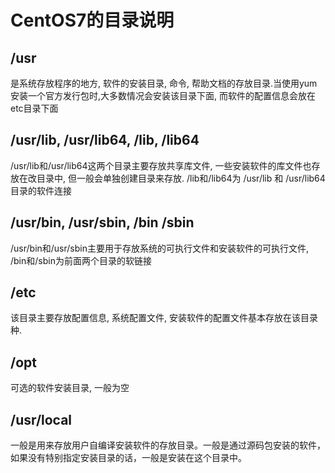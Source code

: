 # CentOS7的目录说明
## /usr
是系统存放程序的地方, 软件的安装目录, 命令, 帮助文档的存放目录.当使用yum安装一个官方发行包时,大多数情况会安装该目录下面, 而软件的配置信息会放在etc目录下面

## /usr/lib,  /usr/lib64,  /lib, /lib64
/usr/lib和/usr/lib64这两个目录主要存放共享库文件, 一些安装软件的库文件也存放在改目录中, 但一般会单独创建目录来存放. /lib和/lib64为 /usr/lib 和 /usr/lib64目录的软件连接

## /usr/bin,  /usr/sbin,   /bin /sbin
/usr/bin和/usr/sbin主要用于存放系统的可执行文件和安装软件的可执行文件, /bin和/sbin为前面两个目录的软链接

## /etc
该目录主要存放配置信息, 系统配置文件, 安装软件的配置文件基本存放在该目录种.

## /opt
可选的软件安装目录, 一般为空

## /usr/local
一般是用来存放用户自编译安装软件的存放目录。一般是通过源码包安装的软件，如果没有特别指定安装目录的话，一般是安装在这个目录中。
